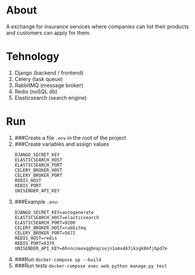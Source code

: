 # About
A exchange for insurance services where companies can list their products and customers can apply for them.

# Tehnology

1. Django (backend / frontend)
2. Celery (task queue)
3. RabbitMQ (message broker)
4. Redis (noSQL db)
5. Elasticsearch (search engine)

# Run
1. ###Сreate a file `.env` in the root of the project
2. ###Сreate variables and assign values
   ```
   DJANGO_SECRET_KEY
   ELASTICSEARCH_HOST
   ELASTICSEARCH_PORT
   CELERY_BROKER_HOST
   CELERY_BROKER_PORT
   REDIS_HOST
   REDIS_PORT
   UNISENDER_API_KEY
   ```
3. ###Example `.env`:
   ```
   DJANGO_SECRET_KEY=autogenerate
   ELASTICSEARCH_HOST=elasticsearch
   ELASTICSEARCH_PORT=9200
   CELERY_BROKER_HOST=rabbitmq
   CELERY_BROKER_PORT=5672
   REDIS_HOST=redis
   REDIS_PORT=6379
   UNISENDER_API_KEY=6hnncnaoxqgbnqcsejn1omx467iksgk8mfjbpd7e
   ```
4. ###Run
   `docker-compose up --build`
5. ###Run tests
   `docker-compose exec web python manage.py test`
